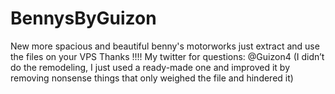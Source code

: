 # BennysByGuizon
 New more spacious and beautiful benny's motorworks
just extract and use the files on your VPS
Thanks !!!!
My twitter for questions: @Guizon4
(I didn’t do the remodeling, I just used a ready-made one and improved it by removing nonsense things that only weighed the file and hindered it)
